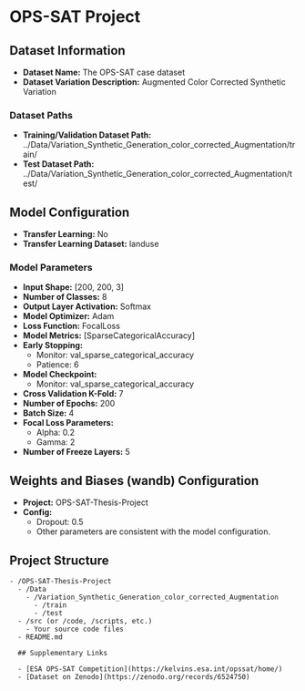 # OPS-SAT Project

## Dataset Information

- **Dataset Name:** The OPS-SAT case dataset
- **Dataset Variation Description:** Augmented Color Corrected Synthetic Variation

### Dataset Paths

- **Training/Validation Dataset Path:** ../Data/Variation_Synthetic_Generation_color_corrected_Augmentation/train/
- **Test Dataset Path:** ../Data/Variation_Synthetic_Generation_color_corrected_Augmentation/test/

## Model Configuration

- **Transfer Learning:** No
- **Transfer Learning Dataset:** landuse

### Model Parameters

- **Input Shape:** [200, 200, 3]
- **Number of Classes:** 8
- **Output Layer Activation:** Softmax
- **Model Optimizer:** Adam
- **Loss Function:** FocalLoss
- **Model Metrics:** [SparseCategoricalAccuracy]
- **Early Stopping:**
  - Monitor: val_sparse_categorical_accuracy
  - Patience: 6
- **Model Checkpoint:**
  - Monitor: val_sparse_categorical_accuracy
- **Cross Validation K-Fold:** 7
- **Number of Epochs:** 200
- **Batch Size:** 4
- **Focal Loss Parameters:**
  - Alpha: 0.2
  - Gamma: 2
- **Number of Freeze Layers:** 5

## Weights and Biases (wandb) Configuration

- **Project:** OPS-SAT-Thesis-Project
- **Config:**
  - Dropout: 0.5
  - Other parameters are consistent with the model configuration.

## Project Structure

```plaintext
- /OPS-SAT-Thesis-Project
  - /Data
    - /Variation_Synthetic_Generation_color_corrected_Augmentation
      - /train
      - /test
  - /src (or /code, /scripts, etc.)
    - Your source code files
  - README.md

  ## Supplementary Links

  - [ESA OPS-SAT Competition](https://kelvins.esa.int/opssat/home/)
  - [Dataset on Zenodo](https://zenodo.org/records/6524750)
